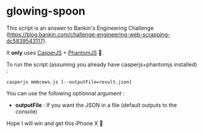 # glowing-spoon

This script is an answer to Bankin's Engineering Challenge (https://blog.bankin.com/challenge-engineering-web-scrapping-dc5839543117).

It **only** uses [CasperJS](https://github.com/casperjs/casperjs) + [PhantomJS](https://github.com/ariya/phantomjs/) :ghost:.

To run the script (assuming you already have casperjs+phantomjs installed) :

`casperjs mmbcews.js [--outputFile=result.json]`

You can use the following optionnal argument :

- **outputFile** : If you want the JSON in a file (default outputs to the console)

Hope I will win and get this iPhone X :iphone:
